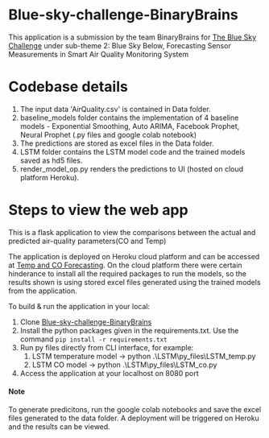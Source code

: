 # Blue-sky-challenge-BinaryBrains

This application is a submission by the team BinaryBrains for [The Blue Sky Challenge](https://www.hackerearth.com/challenges/hackathon/ieee-machine-learning-hackathon/) under sub-theme 2: Blue Sky Below, Forecasting Sensor Measurements in Smart Air Quality Monitoring System

# Codebase details
1. The input data 'AirQuality.csv' is contained in Data folder.
2. baseline_models folder contains the implementation of 4 baseline models - Exponential Smoothing, Auto ARIMA, Facebook Prophet, Neural Prophet (.py files and google colab notebook)
3. The predictions are stored as excel files in the Data folder.
4. LSTM folder contains the LSTM model code and the trained models saved as hd5 files.
5. render_model_op.py renders the predictions to UI (hosted on cloud platform Heroku).

# Steps to view the web app 
This is a flask application to view the comparisons between the actual and predicted air-quality parameters(CO and Temp)

The application is deployed on Heroku cloud platform and can be accessed at [Temp and CO Forecasting](https://predict-air-quality-app.herokuapp.com/).
On the cloud platform there were certain hinderance to install all the required packages to run the models, so the results shown is using stored excel files generated using the trained models from the application.

To build & run the application in your local:

1. Clone [Blue-sky-challenge-BinaryBrains](https://github.com/ritwik-deshpande/Blue-sky-challenge-BinaryBrains.git)
2. Install the python packages given in the requirements.txt. Use the command `pip install -r requirements.txt`
3. Run py files directly from CLI interface, for example:
      1. LSTM temperature model -> python .\LSTM\py_files\LSTM_temp.py
      2. LSTM CO model -> python .\LSTM\py_files\LSTM_co.py
4. Access the application at your localhost on 8080 port

#### Note
To generate predicitons, run the google colab notebooks and save the excel files generated to the data folder. A deployment will be triggered on Heroku and the results can be viewed.
